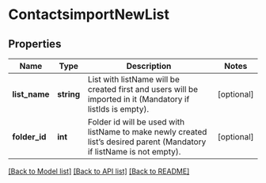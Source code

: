 # ContactsimportNewList

## Properties
Name | Type | Description | Notes
------------ | ------------- | ------------- | -------------
**list_name** | **string** | List with listName will be created first and users will be imported in it (Mandatory if listIds is empty). | [optional] 
**folder_id** | **int** | Folder id will be used with listName to make newly created list’s desired parent (Mandatory if listName is not empty). | [optional] 

[[Back to Model list]](../README.md#documentation-for-models) [[Back to API list]](../README.md#documentation-for-api-endpoints) [[Back to README]](../README.md)


